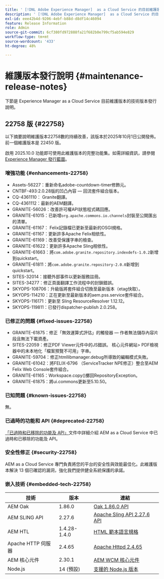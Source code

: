```yaml
---
title: ' [!DNL Adobe Experience Manager]  as a Cloud Service 的目前維護版本發行說明。'
description: ' [!DNL Adobe Experience Manager]  as a Cloud Service 的目前維護版本發行說明。'
exl-id: eee42b4d-9206-4ebf-b88d-d8df14c46094
feature: Release Information
role: Admin
source-git-commit: 6cf380fd972888fa21f682b0e799cf5ab594e829
workflow-type: tm+mt
source-wordcount: '433'
ht-degree: 48%

---
```



# 維護版本發行說明 {#maintenance-release-notes}

下節是 Experience Manager as a Cloud Service 目前維護版本的技術版本發行說明。

## 22758 版 {#22758}

以下摘要說明維護版本22758數的持續改善，該版本於2025年10月1日公開發佈。 前一個維護版本是 22450 版。

啟用 2025.10.0 功能即可使用此維護版本的完整功能集。如需詳細資訊，請參閱 [Experience Manager 發行藍圖](https://experienceleague.adobe.com/zh-hant/docs/experience-manager-release-information/aem-release-updates/update-releases-roadmap)。

### 增強功能 {#enhancements-22758}

* Assets-56227：重新命名adobe-countdown-timer修飾元。
* CNTBF-493:2.0.28版的凹凸內容 — 回流套件組合版本。
* CQ-4361110： Granite翻譯。
* CQ-4361112：最新的AEM翻譯。
* GRANITE-56026：改善許可權API狀態程式碼回應。
* GRANITE-61015：已新增`org.apache.commons.io.channels`封裝至公開匯出的清單。
* GRANITE-61167： Felix記錄檔已更新至最新的OSGI規格。
* GRANITE-61167：更新許多Apache Felix相依性。
* GRANITE-61169：改善受保護字串的檢查。
* GRANITE-61622：更新許多Apache Sling相依性。
* GRANITE-61663：將`com.adobe.granite.repository.indexdefs-1.0.2`新增到quickstart。
* GRANITE-61811：將`com.adobe.granite.repository-2.0.0`新增到quickstart。
* SITES-32014：接聽外部事件以更新服務註冊。
* SITES-34277：修正頁面翻譯工作流程中的封鎖錯誤。
* SKYOPS-108706：升級版將套件組合切換至最新版本（etag快取）。
* SKYOPS-114210：正在更新至最新版本的aem.pss.service套件組合。
* SKYOPS-116171：更新至 Sling ResourceResolver 1.12.12。
* SKYOPS-119811：已發行dispatcher-publish 2.0.258。

### 已修正的問題 {#fixed-issues-22758}

* GRANITE-61875：修正「無效運算式評估」的觸發器 — 作者無法儲存內容片段且無法下載資產。
* SITES-22059：修正PDF Viewer元件中的JS錯誤。 核心元件網站> PDF檢視器中的未本地化「檔案預覽不可用」字串。
* GRANITE-59704：修正htmllibmanager.debug所導致的編輯模式失敗。
* GRANITE-61042：將FELIX-6796 （ServiceTracker NPE修正）整合至AEM Felix Web Console套件組合。
* GRANITE-61165：Workspace.copy()擲回RepositoryException。
* GRANITE-61875：將ui.commons更新至5.10.50。

### 已知問題 {#known-issues-22758}

無。

### 已過時的功能和 API {#deprecated-22758}

[「已過時和已移除的功能及 API」](/help/release-notes/deprecated-removed-features.md)文件中詳細介紹 AEM as a Cloud Service 中已過時和已移除的功能及 API。

### 安全性修正 {#security-22758}

AEM as a Cloud Service 專門負責將您的平台的安全性與效能最佳化。此維護版本解決 13 個已確認的漏洞，強化我們提供健全系統保護的承諾。

### 嵌入技術 {#embedded-tech-22758}

| 技術 | 版本 | 連結 |
|---|---|---|
| AEM Oak | 1.86.0 | [Oak 1.86.0 API](https://www.javadoc.io/doc/org.apache.jackrabbit/oak-api/1.86/index.html) |
| AEM SLING API | 2.27.6 | [Apache Sling API 2.27.6 API](https://www.javadoc.io/doc/org.apache.sling/org.apache.sling.api/latest/index.html) |
| AEM HTL | 1.4.28-1.4.0 | [HTML 範本語言規格](https://github.com/adobe/htl-spec) |
| Apache HTTP 伺服器 | 2.4.65 | [Apache Httpd 2.4.65](https://apache.googlesource.com/httpd/+/refs/tags/2.4.65/CHANGES) |
| AEM 核心元件 | 2.30.1 | [AEM WCM 核心元件](https://github.com/adobe/aem-core-wcm-components) |
| Node.js | 14 (預設) | [支援的 Node.js 版本](https://experienceleague.adobe.com/zh-hant/docs/experience-manager-cloud-service/content/implementing/developing/developing-with-front-end-pipelines#node-versions) |
